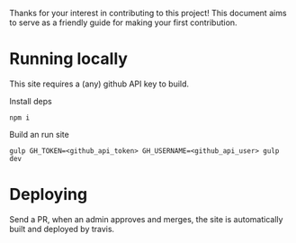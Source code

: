 Thanks for your interest in contributing to this project! This document aims to serve as a friendly guide for making your first contribution.

# Running locally

This site requires a (any) github API key to build.

Install deps
```
npm i
```

Build an run site
```
gulp GH_TOKEN=<github_api_token> GH_USERNAME=<github_api_user> gulp dev
```

# Deploying

Send a PR, when an admin approves and merges, the site is automatically built and deployed by travis.
